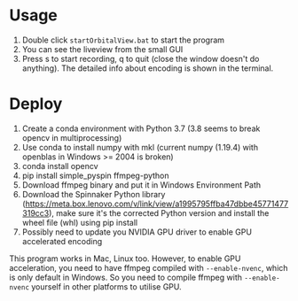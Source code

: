 # Usage

1. Double click `startOrbitalView.bat` to start the program
2. You can see the liveview from the small GUI
3. Press s to start recording, q to quit (close the window doesn't do anything). The detailed info about encoding is shown in the terminal.


# Deploy
1. Create a conda environment with Python 3.7 (3.8 seems to break opencv in multiprocessing)
2. Use conda to install numpy with mkl (current numpy (1.19.4) with openblas in Windows >= 2004 is broken)
3. conda install opencv
4. pip install simple_pyspin ffmpeg-python
5. Download ffmpeg binary and put it in Windows Environment Path
6. Download the Spinnaker Python library (https://meta.box.lenovo.com/v/link/view/a1995795ffba47dbbe45771477319cc3), make sure it's the corrected Python version and install the wheel file (whl) using pip install
7. Possibly need to update you NVIDIA GPU driver to enable GPU accelerated encoding


This program works in Mac, Linux too. However, to enable GPU acceleration, you need to have ffmpeg compiled with `--enable-nvenc`, which is only default in Windows. So you need to compile ffmpeg with `--enable-nvenc` yourself in other platforms to utilise GPU. 

